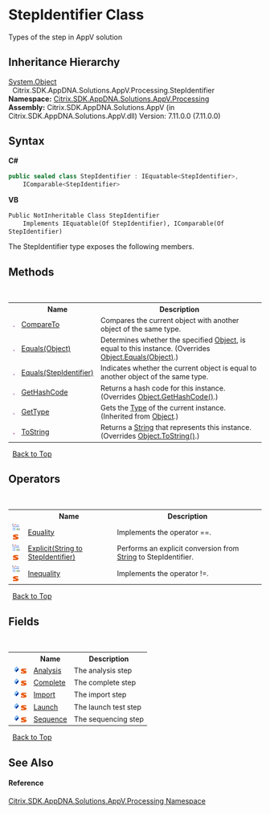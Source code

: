 # StepIdentifier Class
 

Types of the step in AppV solution


## Inheritance Hierarchy
<a href="http://msdn2.microsoft.com/en-us/library/e5kfa45b" target="_blank">System.Object</a><br />&nbsp;&nbsp;Citrix.SDK.AppDNA.Solutions.AppV.Processing.StepIdentifier<br />
**Namespace:**&nbsp;<a href="e89d7bb5-69e7-7aff-5732-d06b09ac746d">Citrix.SDK.AppDNA.Solutions.AppV.Processing</a><br />**Assembly:**&nbsp;Citrix.SDK.AppDNA.Solutions.AppV (in Citrix.SDK.AppDNA.Solutions.AppV.dll) Version: 7.11.0.0 (7.11.0.0)

## Syntax

**C#**
```csharp
public sealed class StepIdentifier : IEquatable<StepIdentifier>, 
	IComparable<StepIdentifier>
```

**VB**
```vbnet
Public NotInheritable Class StepIdentifier
	Implements IEquatable(Of StepIdentifier), IComparable(Of StepIdentifier)
```

The StepIdentifier type exposes the following members.


## Methods
&nbsp;<table><tr><th></th><th>Name</th><th>Description</th></tr><tr><td>![Public method](media/pubmethod.gif "Public method")</td><td><a href="a3019bbf-44bc-497a-f850-305bc6877852">CompareTo</a></td><td>
Compares the current object with another object of the same type.</td></tr><tr><td>![Public method](media/pubmethod.gif "Public method")</td><td><a href="7d961787-f9fe-d875-1f17-e663dd6c530b">Equals(Object)</a></td><td>
Determines whether the specified <a href="http://msdn2.microsoft.com/en-us/library/e5kfa45b" target="_blank">Object</a>, is equal to this instance.
 (Overrides <a href="http://msdn2.microsoft.com/en-us/library/bsc2ak47" target="_blank">Object.Equals(Object)</a>.)</td></tr><tr><td>![Public method](media/pubmethod.gif "Public method")</td><td><a href="01504984-70f9-a827-8572-c7b4b448ec77">Equals(StepIdentifier)</a></td><td>
Indicates whether the current object is equal to another object of the same type.</td></tr><tr><td>![Public method](media/pubmethod.gif "Public method")</td><td><a href="8c6599f7-7d18-b7df-6791-15716c0814ca">GetHashCode</a></td><td>
Returns a hash code for this instance.
 (Overrides <a href="http://msdn2.microsoft.com/en-us/library/zdee4b3y" target="_blank">Object.GetHashCode()</a>.)</td></tr><tr><td>![Public method](media/pubmethod.gif "Public method")</td><td><a href="http://msdn2.microsoft.com/en-us/library/dfwy45w9" target="_blank">GetType</a></td><td>
Gets the <a href="http://msdn2.microsoft.com/en-us/library/42892f65" target="_blank">Type</a> of the current instance.
 (Inherited from <a href="http://msdn2.microsoft.com/en-us/library/e5kfa45b" target="_blank">Object</a>.)</td></tr><tr><td>![Public method](media/pubmethod.gif "Public method")</td><td><a href="d1041888-3a1a-9817-b03c-40e38394201b">ToString</a></td><td>
Returns a <a href="http://msdn2.microsoft.com/en-us/library/s1wwdcbf" target="_blank">String</a> that represents this instance.
 (Overrides <a href="http://msdn2.microsoft.com/en-us/library/7bxwbwt2" target="_blank">Object.ToString()</a>.)</td></tr></table>&nbsp;
<a href="#stepidentifier-class">Back to Top</a>

## Operators
&nbsp;<table><tr><th></th><th>Name</th><th>Description</th></tr><tr><td>![Public operator](media/puboperator.gif "Public operator")![Static member](media/static.gif "Static member")</td><td><a href="f6fe12c2-d08e-4488-c440-35b62c954874">Equality</a></td><td>
Implements the operator ==.</td></tr><tr><td>![Public operator](media/puboperator.gif "Public operator")![Static member](media/static.gif "Static member")</td><td><a href="613c6cc4-54ce-f80f-6d66-4a83e7a65129">Explicit(String to StepIdentifier)</a></td><td>
Performs an explicit conversion from <a href="http://msdn2.microsoft.com/en-us/library/s1wwdcbf" target="_blank">String</a> to StepIdentifier.</td></tr><tr><td>![Public operator](media/puboperator.gif "Public operator")![Static member](media/static.gif "Static member")</td><td><a href="c22d648c-263f-2936-cdcb-e2997cde9473">Inequality</a></td><td>
Implements the operator !=.</td></tr></table>&nbsp;
<a href="#stepidentifier-class">Back to Top</a>

## Fields
&nbsp;<table><tr><th></th><th>Name</th><th>Description</th></tr><tr><td>![Public field](media/pubfield.gif "Public field")![Static member](media/static.gif "Static member")</td><td><a href="89fe2f2f-2fbc-0b41-ce41-aff876464207">Analysis</a></td><td>
The analysis step</td></tr><tr><td>![Public field](media/pubfield.gif "Public field")![Static member](media/static.gif "Static member")</td><td><a href="b5d08d5a-8805-03e5-e404-fba8e2e37ddc">Complete</a></td><td>
The complete step</td></tr><tr><td>![Public field](media/pubfield.gif "Public field")![Static member](media/static.gif "Static member")</td><td><a href="044482d4-e753-a322-a9bd-fb2529b2a0ae">Import</a></td><td>
The import step</td></tr><tr><td>![Public field](media/pubfield.gif "Public field")![Static member](media/static.gif "Static member")</td><td><a href="f03fd634-b8e5-eb61-c7f6-f94950dc6790">Launch</a></td><td>
The launch test step</td></tr><tr><td>![Public field](media/pubfield.gif "Public field")![Static member](media/static.gif "Static member")</td><td><a href="b59cc11c-ca69-3a53-bb20-720bb0740750">Sequence</a></td><td>
The sequencing step</td></tr></table>&nbsp;
<a href="#stepidentifier-class">Back to Top</a>

## See Also


#### Reference
<a href="e89d7bb5-69e7-7aff-5732-d06b09ac746d">Citrix.SDK.AppDNA.Solutions.AppV.Processing Namespace</a><br />